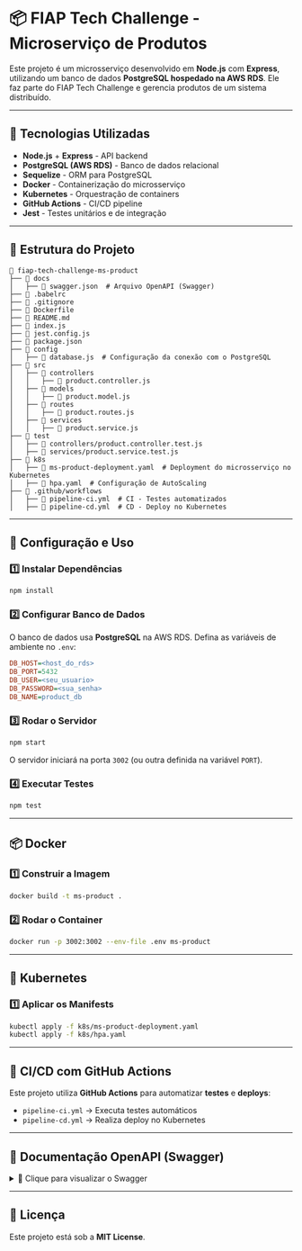# 📦 FIAP Tech Challenge - Microserviço de Produtos

Este projeto é um microsserviço desenvolvido em **Node.js** com **Express**, utilizando um banco de dados **PostgreSQL hospedado na AWS RDS**. Ele faz parte do FIAP Tech Challenge e gerencia produtos de um sistema distribuído.

---

## 🚀 Tecnologias Utilizadas
- **Node.js** + **Express** - API backend
- **PostgreSQL (AWS RDS)** - Banco de dados relacional
- **Sequelize** - ORM para PostgreSQL
- **Docker** - Containerização do microsserviço
- **Kubernetes** - Orquestração de containers
- **GitHub Actions** - CI/CD pipeline
- **Jest** - Testes unitários e de integração

---

## 📂 Estrutura do Projeto
```
📁 fiap-tech-challenge-ms-product
├── 📁 docs
│   ├── 📜 swagger.json  # Arquivo OpenAPI (Swagger)
├── 📜 .babelrc
├── 📜 .gitignore
├── 📜 Dockerfile
├── 📜 README.md
├── 📜 index.js
├── 📜 jest.config.js
├── 📜 package.json
├── 📁 config
│   ├── 📜 database.js  # Configuração da conexão com o PostgreSQL
├── 📁 src
│   ├── 📁 controllers
│   │   ├── 📜 product.controller.js
│   ├── 📁 models
│   │   ├── 📜 product.model.js
│   ├── 📁 routes
│   │   ├── 📜 product.routes.js
│   ├── 📁 services
│   │   ├── 📜 product.service.js
├── 📁 test
│   ├── 📜 controllers/product.controller.test.js
│   ├── 📜 services/product.service.test.js
├── 📁 k8s
│   ├── 📜 ms-product-deployment.yaml  # Deployment do microsserviço no Kubernetes
│   ├── 📜 hpa.yaml  # Configuração de AutoScaling
├── 📁 .github/workflows
│   ├── 📜 pipeline-ci.yml  # CI - Testes automatizados
│   ├── 📜 pipeline-cd.yml  # CD - Deploy no Kubernetes
```

---

## 🔧 Configuração e Uso

### 1️⃣ **Instalar Dependências**
```sh
npm install
```

### 2️⃣ **Configurar Banco de Dados**
O banco de dados usa **PostgreSQL** na AWS RDS. Defina as variáveis de ambiente no `.env`:
```ini
DB_HOST=<host_do_rds>
DB_PORT=5432
DB_USER=<seu_usuario>
DB_PASSWORD=<sua_senha>
DB_NAME=product_db
```

### 3️⃣ **Rodar o Servidor**
```sh
npm start
```
O servidor iniciará na porta `3002` (ou outra definida na variável `PORT`).

### 4️⃣ **Executar Testes**
```sh
npm test
```

---

## 📦 Docker
### **1️⃣ Construir a Imagem**
```sh
docker build -t ms-product .
```

### **2️⃣ Rodar o Container**
```sh
docker run -p 3002:3002 --env-file .env ms-product
```

---

## 🚢 Kubernetes
### **1️⃣ Aplicar os Manifests**
```sh
kubectl apply -f k8s/ms-product-deployment.yaml
kubectl apply -f k8s/hpa.yaml
```

---

## 🔄 CI/CD com GitHub Actions
Este projeto utiliza **GitHub Actions** para automatizar **testes** e **deploys**:
- `pipeline-ci.yml` → Executa testes automáticos
- `pipeline-cd.yml` → Realiza deploy no Kubernetes

---

## 📜 Documentação OpenAPI (Swagger)

<details>
  <summary>📖 Clique para visualizar o Swagger</summary>

### 🔹 **Endpoints da API**
- `GET /api/v1/products` → Lista todos os produtos
- `POST /api/v1/products` → Cria um novo produto e retorna os dados criados
- `GET /api/v1/products/{id}` → Retorna um produto pelo ID
- `PATCH /api/v1/products/{id}` → Atualiza um produto parcialmente e retorna os dados atualizados

### 🔹 **Baixar Swagger JSON**
[Download swagger.json](./docs/swagger.json)

</details>

---

## 📝 Licença
Este projeto está sob a **MIT License**.

